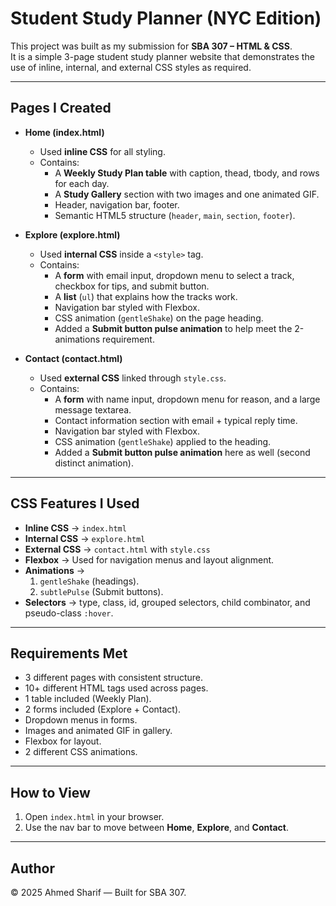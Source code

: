 # Student Study Planner (NYC Edition)

This project was built as my submission for **SBA 307 – HTML & CSS**.  
It is a simple 3-page student study planner website that demonstrates the use of inline, internal, and external CSS styles as required.

---

## Pages I Created

- **Home (index.html)**  
  - Used **inline CSS** for all styling.  
  - Contains:
    - A **Weekly Study Plan table** with caption, thead, tbody, and rows for each day.  
    - A **Study Gallery** section with two images and one animated GIF.  
    - Header, navigation bar, footer.  
    - Semantic HTML5 structure (`header`, `main`, `section`, `footer`).  

- **Explore (explore.html)**  
  - Used **internal CSS** inside a `<style>` tag.  
  - Contains:
    - A **form** with email input, dropdown menu to select a track, checkbox for tips, and submit button.  
    - A **list** (`ul`) that explains how the tracks work.  
    - Navigation bar styled with Flexbox.  
    - CSS animation (`gentleShake`) on the page heading.  
    - Added a **Submit button pulse animation** to help meet the 2-animations requirement.

- **Contact (contact.html)**  
  - Used **external CSS** linked through `style.css`.  
  - Contains:
    - A **form** with name input, dropdown menu for reason, and a large message textarea.  
    - Contact information section with email + typical reply time.  
    - Navigation bar styled with Flexbox.  
    - CSS animation (`gentleShake`) applied to the heading.  
    - Added a **Submit button pulse animation** here as well (second distinct animation).  

---

## CSS Features I Used

- **Inline CSS** → `index.html`  
- **Internal CSS** → `explore.html`  
- **External CSS** → `contact.html` with `style.css`  
- **Flexbox** → Used for navigation menus and layout alignment.  
- **Animations** →  
  1. `gentleShake` (headings).  
  2. `subtlePulse` (Submit buttons).  
- **Selectors** → type, class, id, grouped selectors, child combinator, and pseudo-class `:hover`.

---

## Requirements Met

- 3 different pages with consistent structure.  
- 10+ different HTML tags used across pages.  
- 1 table included (Weekly Plan).  
- 2 forms included (Explore + Contact).  
- Dropdown menus in forms.  
- Images and animated GIF in gallery.  
- Flexbox for layout.  
- 2 different CSS animations.  

---

## How to View

1. Open `index.html` in your browser.  
2. Use the nav bar to move between **Home**, **Explore**, and **Contact**.  

---

## Author

© 2025 Ahmed Sharif — Built for SBA 307.
